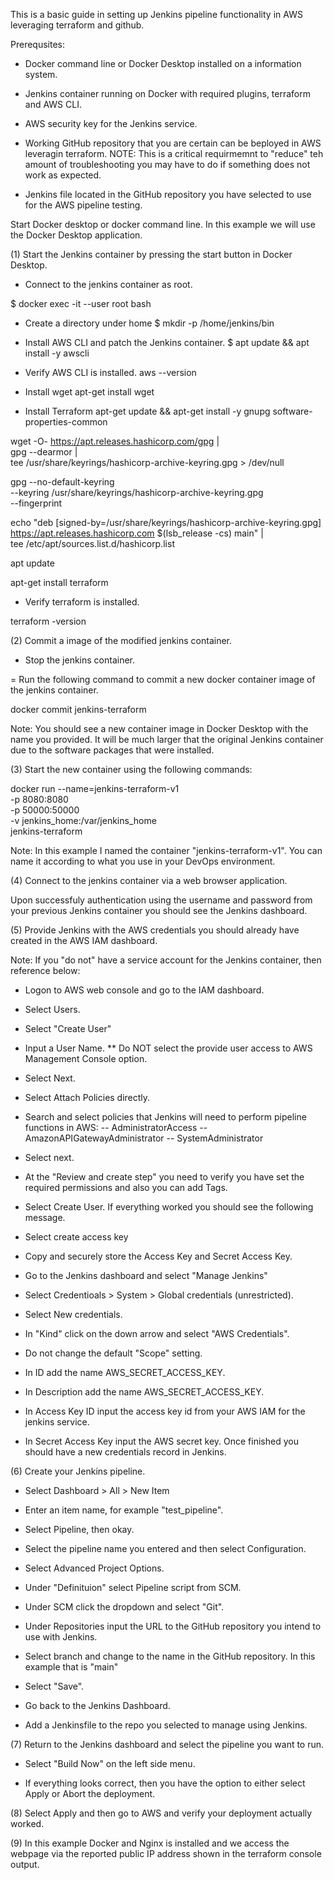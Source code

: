 This is a basic guide in setting up Jenkins pipeline functionality in AWS leveraging terraform and github.

Prerequsites:

- Docker command line or Docker Desktop installed on a information system.

- Jenkins container running on Docker with required plugins, terraform and AWS CLI.

- AWS security key for the Jenkins service.

- Working GitHub repository that you are certain can be beployed in AWS leveragin terraform. NOTE: This is a 
critical requirmemnt to "reduce" teh amount of troubleshooting you may have to do if something does not work
as expected.

- Jenkins file located in the GitHub repository you have selected to use for the AWS pipeline testing.


Start Docker desktop or docker command line. In this example we will use the Docker Desktop application.



(1) Start the Jenkins container by pressing the start button in Docker Desktop.
- Connect to the jenkins container as root.

$ docker exec -it --user root <container-name> bash

- Create a directory under home 
$ mkdir -p /home/jenkins/bin

- Install AWS CLI and patch the Jenkins container.
$ apt update && apt install -y awscli

- Verify AWS CLI is installed.
aws --version

- Install wget
apt-get install wget

- Install Terraform
apt-get update && apt-get install -y gnupg software-properties-common

wget -O- https://apt.releases.hashicorp.com/gpg | \
gpg --dearmor | \
tee /usr/share/keyrings/hashicorp-archive-keyring.gpg > /dev/null

gpg --no-default-keyring \
--keyring /usr/share/keyrings/hashicorp-archive-keyring.gpg \
--fingerprint

echo "deb [signed-by=/usr/share/keyrings/hashicorp-archive-keyring.gpg] \
https://apt.releases.hashicorp.com $(lsb_release -cs) main" | \
tee /etc/apt/sources.list.d/hashicorp.list

apt update

apt-get install terraform

- Verify terraform is installed.

terraform -version


(2) Commit a image of the modified jenkins container.
- Stop the jenkins container.

= Run the following command to commit a new docker container image of the jenkins container.

docker commit <containername> jenkins-terraform

Note: You should see a new container image in Docker Desktop with the name you provided. It will be much larger that the original Jenkins container due to the software packages that were installed.

(3) Start the new container using the following commands:

docker run --name=jenkins-terraform-v1 \
-p 8080:8080 \
-p 50000:50000 \
-v jenkins_home:/var/jenkins_home \
jenkins-terraform

Note: In this example I named the container "jenkins-terraform-v1". You can name it according to what you use in your DevOps environment.

(4) Connect to the jenkins container via a web browser application.

Upon successfuly authentication using the username and password from your previous Jenkins container you should see the Jenkins dashboard.

(5) Provide Jenkins with the AWS credentials you should already have created in the AWS IAM dashboard.

Note: If you "do not" have a service account for the Jenkins container, then reference below:

- Logon to AWS web console and go to the IAM dashboard.
- Select Users.
- Select "Create User"
- Input a User Name. ** Do NOT select the provide user access to AWS Management Console option.

- Select Next.
- Select Attach Policies directly.
- Search and select policies that Jenkins will need to perform pipeline functions in AWS:
-- AdministratorAccess
-- AmazonAPIGatewayAdministrator
-- SystemAdministrator

- Select next.
- At the "Review and create step" you need to verify you have set the required permissions and also you can add Tags.

- Select Create User. If everything worked you should see the following message.


- Select create access key
- Copy and securely store the Access Key and Secret Access Key.


- Go to the Jenkins dashboard and select "Manage Jenkins"
- Select Credentioals > System > Global credentials (unrestricted).

- Select New credentials.

- In "Kind" click on the down arrow and select "AWS Credentials".

- Do not change the default "Scope" setting.

- In ID add the name AWS_SECRET_ACCESS_KEY.

- In Description add the name AWS_SECRET_ACCESS_KEY.

- In Access Key ID input the access key id from your AWS IAM for the jenkins service.

- In Secret Access Key input the AWS secret key. Once finished you should have a new credentials record in Jenkins.

(6) Create your Jenkins pipeline.
- Select Dashboard > All > New Item
- Enter an item name, for example "test_pipeline".
- Select Pipeline, then okay.
- Select the pipeline name you entered and then select Configuration.
- Select Advanced Project Options.
- Under "Definituion" select Pipeline script from SCM.
- Under SCM click the dropdown and select "Git".

- Under Repositories input the URL to the GitHub repository you intend to use with Jenkins.

- Select branch and change to the name in the GitHub repository. In this example that is "main"

- Select "Save".

- Go back to the Jenkins Dashboard.

- Add a Jenkinsfile to the repo you selected to manage using Jenkins.

(7) Return to the Jenkins dashboard and select the pipeline you want to run.
- Select "Build Now" on the left side menu.

- If everything looks correct, then you have the option to either select Apply or Abort the deployment.

(8) Select Apply and then go to AWS and verify your deployment actually worked.

(9) In this example Docker and Nginx is installed and we access the webpage via the reported public IP address shown in the terraform console output.